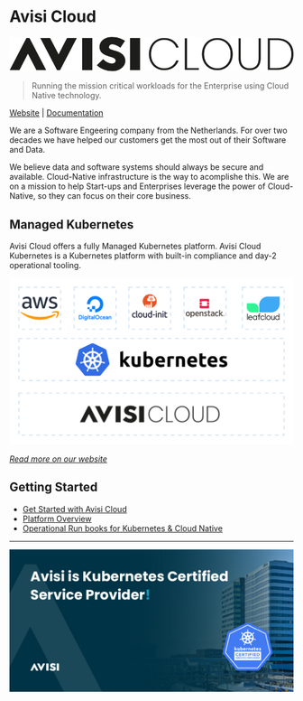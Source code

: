 # Avisi Cloud

![avisi-cloud-logo](/img/avisi-cloud-logo-black.png)

> Running the mission critical workloads for the Enterprise using Cloud Native technology.

[Website](https://avisi.cloud) | [Documentation](https://docs.avisi.cloud)

We are a Software Engeering company from the Netherlands. For over two decades we have helped our customers get the most out of their Software and Data.

We believe data and software systems should always be secure and available. Cloud-Native infrastructure is the way to acomplishe this. We are on a mission to help Start-ups and Enterprises leverage the power of Cloud-Native, so they can focus on their core business.

## Managed Kubernetes

Avisi Cloud offers a fully Managed Kubernetes platform. Avisi Cloud Kubernetes is a Kubernetes platform with built-in compliance and day-2 operational tooling.

![Avisi Cloud Kubernetes Logos](/img/avisi-cloud-header-logos.svg)

_[Read more on our website](https://avisi.cloud/kubernetes)_

## Getting Started

- [Get Started with Avisi Cloud](https://docs.avisi.cloud/docs/get-started/introduction/)
- [Platform Overview](https://docs.avisi.cloud/product/introduction/)
- [Operational Run books for Kubernetes & Cloud Native](https://docs.avisi.cloud/docs/runbooks/)

---

![Avisi Cloud Kubernetes Certified Service Provider](/img/avisi-kcsp-social.jpg)
